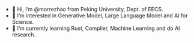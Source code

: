 - 👋 Hi, I’m @morrezhao from Peking University, Dept. of EECS.
- 👀 I’m interested in Generative Model, Large Language Model and AI for Science.
- 🌱 I’m currently learning Rust, Complier, Machine Learning and do AI research.


<!---
morrezhao/morrezhao is a ✨ special ✨ repository because its `README.md` (this file) appears on your GitHub profile.
You can click the Preview link to take a look at your changes.
--->

